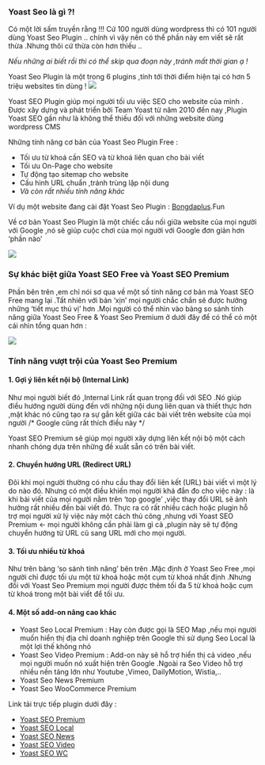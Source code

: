 ### Yoast Seo là gì ?!
Có một lời sấm truyền rằng !!! Cứ 100 người dùng wordpress thì có 101 người dùng Yoast Seo Plugin .. chính vì vậy nên có thể phần này em viết sẽ rất thừa .Nhưng thôi cứ thừa còn hơn thiếu .. 

*Nếu những ai biết rồi thì có thể skip qua đoạn này ,tránh mất thời gian ạ !*

Yoast Seo Plugin là một trong 6 plugins ,tính tới thời điểm hiện tại có hơn 5 triệu websites tin dùng !
![](https://images.viblo.asia/2a3b9404-4b5a-43c3-818a-52a9be2add7f.png)

Yoast SEO Plugin giúp mọi người tối ưu việc SEO cho website của mình . Được xây dựng và phát triển bởi Team Yoast từ năm 2010 đến nay ,Plugin Yoast SEO gần như là không thể thiếu đối với những website dùng wordpress CMS

Những tính năng cơ bản của Yoast Seo Plugin Free :

* Tối ưu từ khoá cần SEO và từ khoá liên quan cho bài viết
* Tối ưu On-Page cho website
* Tự động tạo sitemap cho website
* Cấu hình URL chuẩn ,tránh trùng lặp nội dung
* *Và còn rất nhiều tính năng khác*

Ví dụ một website đang cài đặt Yoast Seo Plugin : [Bongdaplus](https://bongdaplus.fun/).Fun

Về cơ bản Yoast Seo Plugin là một chiếc cầu nối giữa website của mọi người với Google ,nó sẽ giúp cuộc chơi của mọi người với Google đơn giản hơn ‘phần nào’

![](https://images.viblo.asia/fa37d87a-648b-4bf9-9911-193c1a35499b.jpg)

### Sự khác biệt giữa Yoast SEO Free và Yoast SEO Premium
Phần bên trên ,em chỉ nói sơ qua về một số tính năng cơ bản mà Yoast SEO Free mang lại .Tất nhiên với bản ‘xịn’ mọi người chắc chắn sẽ được hưởng những ‘tiết mục thú vị’ hơn .Mọi người có thể nhìn vào bảng so sánh tính năng giữa Yoast Seo Free & Yoast Seo Premium ở dưới đây để có thể có một cái nhìn tổng quan hơn :

![](https://images.viblo.asia/d48ed89e-eb93-4d0c-8980-ff02c432205a.png)

### Tính năng vượt trội của Yoast Seo Premium
#### 1. Gợi ý liên kết nội bộ (Internal Link)
Như mọi người biết đó ,Internal Link rất quan trọng đối với SEO .Nó giúp điều hướng người dùng đến với những nội dung liên quan và thiết thực hơn ,mặt khác nó cũng tạo ra sự gắn kết giữa các bài viết trên website của mọi người /* Google cũng rất thích điều này */

Yoast SEO Premium sẽ giúp mọi người xây dựng liên kết nội bộ một cách nhanh chóng dựa trên những đề xuất sẵn có trên bài viết.

#### 2. Chuyển hướng URL (Redirect URL)
Đôi khi mọi người thường có nhu cầu thay đổi liên kết (URL) bài viết vì một lý do nào đó. Nhưng có một điều khiến mọi người khá đắn đo cho việc này : là khi bài viết của mọi người nằm trên ‘top google’ ,việc thay đổi URL sẽ ảnh hưởng rất nhiều đến bài viết đó. Thực ra có rất nhiều cách hoặc plugin hỗ trợ mọi người xử lý việc này một cách thủ công ,nhưng với Yoast SEO Premium ← mọi người không cần phải làm gì cả ,plugin này sẽ tự động chuyển hướng từ URL cũ sang URL mới cho mọi người.

#### 3. Tối ưu nhiều từ khoá
Như trên bảng ‘so sánh tính năng’ bên trên .Mặc định ở Yoast Seo Free ,mọi người chỉ được tối ưu một từ khoá hoặc một cụm từ khoá nhất định .Nhưng đối với Yoast Seo Premium mọi người được thêm tối đa 5 từ khoá hoặc cụm từ khoá trong một bài viết để tối ưu.

#### 4. Một số add-on nâng cao khác
* Yoast Seo Local Premium : Hay còn được gọi là SEO Map ,nếu mọi người muốn hiển thị địa chỉ doanh nghiệp trên Google thì sử dụng Seo Local là một lợi thế không nhỏ
* Yoast Seo Video Premium : Add-on này sẽ hỗ trợ hiển thị cả video ,nếu mọi người muốn nó xuất hiện trên Google .Ngoài ra Seo Video hỗ trợ nhiều nền tảng lớn như Youtube ,Vimeo, DailyMotion, Wistia,..
* Yoast Seo News Premium
* Yoast Seo WooCommerce Premium 
 
 Link tải trực tiếp plugin dưới đây :
*  [Yoast SEO Premium](https://drive.google.com/u/0/uc?id=1aqtcIEf9z_q6OsZpOyObqo0ADHjJ7QbO&export=download)
*  [Yoast SEO Local](https://drive.google.com/u/0/uc?id=1C8rov3LacgSHBO5UWi6u_8FqgqjCnOKM&export=download)
*  [Yoast SEO News](https://drive.google.com/u/0/uc?id=1p9hCTRZVUstewTuNZ8E7fZUItuvVlcGm&export=download)
*  [Yoast SEO Video](https://drive.google.com/u/0/uc?id=16sQCnYMjHAYzTsPbvIBjsiAEE4IIHIOy&export=download)
*  [Yoast SEO WC ](https://drive.google.com/u/0/uc?id=1XTQ1bnwcMbCtMM7DhY0TREtueVsann9i&export=download)